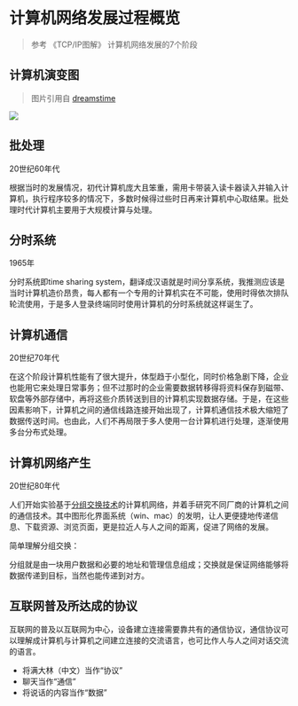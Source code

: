# 计算机网络发展过程概览

> 参考 《TCP/IP图解》 计算机网络发展的7个阶段

## 计算机演变图

> 图片引用自 [dreamstime](https://cn.dreamstime.com)

![](https://i.postimg.cc/fy6BJdcs/68925850.jpg)

## 批处理

20世纪60年代

根据当时的发展情况，初代计算机庞大且笨重，需用卡带装入读卡器读入并输入计算机，执行程序较多的情况下，多数时候得过些时日再来计算机中心取结果。批处理时代计算机主要用于大规模计算与处理。

## 分时系统

1965年

分时系统即time sharing system，翻译成汉语就是时间分享系统，我推测应该是当时计算机造价昂贵，每人都有一个专用的计算机实在不可能，使用时得依次排队轮流使用，于是多人登录终端同时使用计算机的分时系统就这样诞生了。


## 计算机通信

20世纪70年代

在这个阶段计算机性能有了很大提升，体型趋于小型化，同时价格急剧下降，企业也能用它来处理日常事务；但不过那时的企业需要数据转移得将资料保存到磁带、软盘等外部存储中，再将这些介质转送到目的计算机实现数据存储。于是，在这些因素影响下，计算机之间的通信线路连接开始出现了，计算机通信技术极大缩短了数据传送时间。也由此，人们不再局限于多人使用一台计算机进行处理，逐渐使用多台分布式处理。


## 计算机网络产生

20世纪80年代

人们开始实验基于[分组交换技术](https://zh.wikipedia.org/zh-hans/%E5%88%86%E7%BB%84%E4%BA%A4%E6%8D%A2)的计算机网络，并着手研究不同厂商的计算机之间的通信技术。其中图形化界面系统（win、mac）的发明，让人更便捷地传递信息、下载资源、浏览页面，更是拉近人与人之间的距离，促进了网络的发展。

简单理解分组交换：

分组就是由一块用户数据和必要的地址和管理信息组成；交换就是保证网络能够将数据传递到目标，当然也能传递到对方。

## 互联网普及所达成的协议

互联网的普及以互联网为中心，设备建立连接需要靠共有的通信协议，通信协议可以理解成计算机与计算机之间建立连接的交流语言，也可比作人与人之间对话交流的语言。

* 将满大林（中文）当作“协议”
* 聊天当作“通信”
* 将说话的内容当作“数据”



